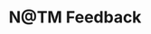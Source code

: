 ---
layout: post
title: N@TM Feedback
courses: {'csa': {'week': 19}}
type: ccc 
comments: true
permalink: /N@TM2
---